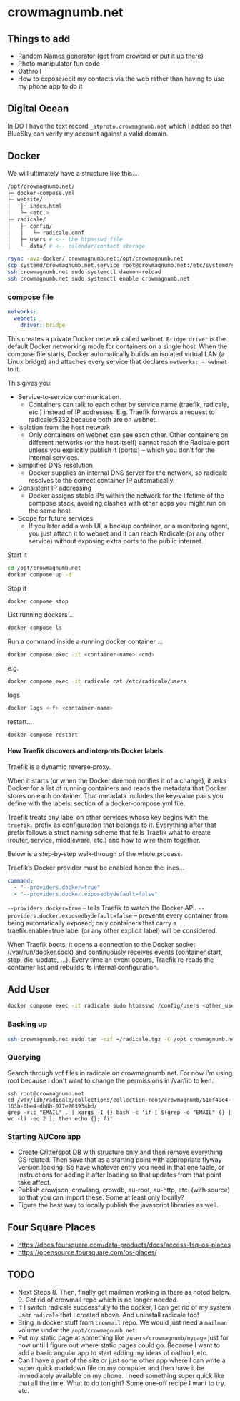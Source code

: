 # crowmagnumb.net

## Things to add

- Random Names generator (get from croword or put it up there)
- Photo manipulator fun code
- Oathroll
- How to expose/edit my contacts via the web rather than having to use my phone app to do it

## Digital Ocean

In DO I have the text record `_atproto.crowmagnumb.net` which I added so that BlueSky can verify my account against a valid domain.

## Docker

We will ultimately have a structure like this....

```sh
/opt/crowmagnumb.net/
├─ docker-compose.yml
├─ website/
│   ├─ index.html
│   └─ <etc.>
├─ radicale/
│   ├─ config/
│   │   └─ radicale.conf          
│   ├─ users # <-- the htpasswd file
│   └─ data/ # <-- calendar/contact storage
```

```sh
rsync -avz docker/ crowmagnumb.net:/opt/crowmagnumb.net
scp systemd/crowmagnumb.net.service root@crowmagnumb.net:/etc/systemd/system
ssh crowmagnumb.net sudo systemctl daemon-reload
ssh crowmagnumb.net sudo systemctl enable crowmagnumb.net
```

### compose file

```yml
networks:
  webnet:
    driver: bridge
```

This creates a private Docker network called webnet.
`Bridge driver` is the default Docker networking mode for containers on a single host.
When the compose file starts, Docker automatically builds an isolated virtual LAN (a Linux bridge) and attaches every service that declares `networks: - webnet` to it.

This gives you:
- Service‑to‑service communication.
    - Containers can talk to each other by service name (traefik, radicale, etc.) instead of IP addresses. E.g. Traefik forwards a request to radicale:5232 because both are on webnet.
- Isolation from the host network
    - Only containers on webnet can see each other. Other containers on different networks (or the host itself) cannot reach the Radicale port unless you explicitly publish it (ports:) – which you don’t for the internal services.
- Simplifies DNS resolution
    - Docker supplies an internal DNS server for the network, so radicale resolves to the correct container IP automatically.
- Consistent IP addressing
    - Docker assigns stable IPs within the network for the lifetime of the compose stack, avoiding clashes with other apps you might run on the same host.
- Scope for future services
    - If you later add a web UI, a backup container, or a monitoring agent, you just attach it to webnet and it can reach Radicale (or any other service) without exposing extra ports to the public internet.

Start it
```sh
cd /opt/crowmagnumb.net
docker compose up -d
```

Stop it
```sh
docker compose stop
```

List running dockers ...
```sh
docker compose ls
```

Run a command inside a running docker container ...

```sh
docker compose exec -it <container-name> <cmd>
```
e.g.
```sh
docker compose exec -it radicale cat /etc/radicale/users
```

logs
```sh
docker logs <-f> <container-name>
```

restart...
```sh
docker compose restart
```

#### How Traefik discovers and interprets Docker labels

Traefik is a dynamic reverse‑proxy.

When it starts (or when the Docker daemon notifies it of a change), it asks Docker for a list of running containers and reads the metadata that Docker stores on each container.
That metadata includes the key‑value pairs you define with the labels: section of a docker‑compose.yml file.

Traefik treats any label on other services whose key begins with the `traefik.` prefix as configuration that belongs to it. Everything after that prefix follows a strict naming scheme that tells Traefik what to create (router, service, middleware, etc.) and how to wire them together.

Below is a step‑by‑step walk‑through of the whole process.

Traefik’s Docker provider must be enabled hence the lines...

```yml
command:
  - "--providers.docker=true"
  - "--providers.docker.exposedbydefault=false"
```

`--providers.docker=true` – tells Traefik to watch the Docker API.
`--providers.docker.exposedbydefault=false` – prevents every container from being automatically exposed; only containers that carry a traefik.enable=true label (or any other explicit label) will be considered.

When Traefik boots, it opens a connection to the Docker socket (/var/run/docker.sock) and continuously receives events (container start, stop, die, update, …). Every time an event occurs, Traefik re‑reads the container list and rebuilds its internal configuration.

## Add User

```sh
docker compose exec -it radicale sudo htpasswd /config/users <other_user>
```

### Backing up

```sh
ssh crowmagnumb.net sudo tar -czf ~/radicale.tgz -C /opt crowmagnumb.net; scp crowmagnumb.net:./radicale.tgz ~/Documents/personal
```

### Querying

Search through vcf files in radicale on crowmagnumb.net. For now I'm using root because I don't want to change the permissions in /var/lib to ken.

```
ssh root@crowmagnumb.net
cd /var/lib/radicale/collections/collection-root/crowmagnumb/51ef49e4-103b-0be4-db0b-077e203934bd/
grep -rlc "EMAIL" . | xargs -I {} bash -c 'if [ $(grep -o "EMAIL" {} | wc -l) -eq 2 ]; then echo {}; fi'
```

### Starting AUCore app

- Create Critterspot DB with structure only and then remove everything CS related. Then save that as a starting point with appropriate flyway version locking. So have whatever entry you need in that one table, or instructions for adding it after loading so that updates from that point take affect.
- Publish crowjson, crowlang, crowdb, au-root, au-http, etc. (with source) so that you can import these. Some at least only locally?
- Figure the best way to locally publish the javascript libraries as well.

## Four Square Places

- https://docs.foursquare.com/data-products/docs/access-fsq-os-places
- https://opensource.foursquare.com/os-places/

## TODO

- Next Steps
  8. Then, finally get mailman working in there as noted below.
  9. Get rid of crowmail repo which is no longer needed.
- If I switch radicale successfully to the docker, I can get rid of my system user `radicale` that I created above. And uninstall radicale too!
- Bring in docker stuff from `crowmail` repo. We would just need a `mailman` volume under the `/opt/crowmagnumb.net`.
- Put my static page at something like `/users/crowmagnumb/mypage` just for now until I figure out where static pages could go. Because I want to add a basic angular app to start adding my ideas of oathroll, etc.
- Can I have a part of the site or just some other app where I can write a super quick markdown file on my computer and then have it be immediately available on my phone. I need something super quick like that all the time. What to do tonight? Some one-off recipe I want to try. etc.

